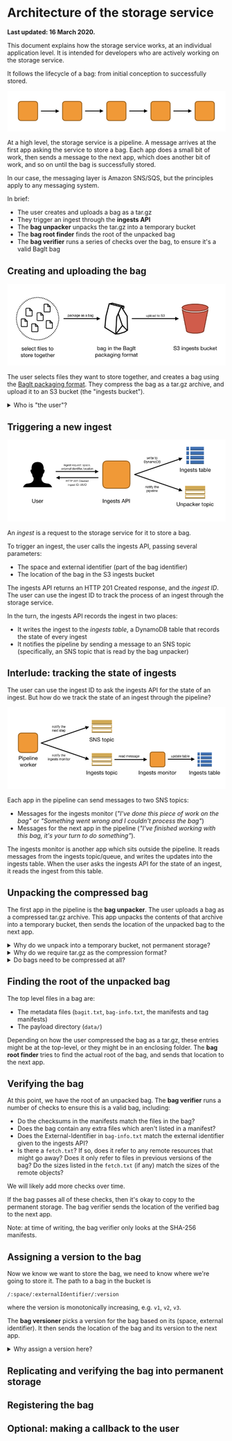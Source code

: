 # Architecture of the storage service

**Last updated: 16 March 2020.**

This document explains how the storage service works, at an individual application level.
It is intended for developers who are actively working on the storage service.

It follows the lifecycle of a bag: from initial conception to successfully stored.

![](images/pipeline.png)

At a high level, the storage service is a pipeline.
A message arrives at the first app asking the service to store a bag.
Each app does a small bit of work, then sends a message to the next app, which does another bit of work, and so on until the bag is successfully stored.

In our case, the messaging layer is Amazon SNS/SQS, but the principles apply to any messaging system.

In brief:

*   The user creates and uploads a bag as a tar.gz
*   They trigger an ingest through the **ingests API**
*   The **bag unpacker** unpacks the tar.gz into a temporary bucket
*   The **bag root finder** finds the root of the unpacked bag
*   The **bag verifier** runs a series of checks over the bag, to ensure it's a valid BagIt bag




## Creating and uploading the bag

![](images/architecture/architecture.001.png)

The user selects files they want to store together, and creates a bag using the [BagIt packaging format](https://tools.ietf.org/html/rfc8493).
They compress the bag as a tar.gz archive, and upload it to an S3 bucket (the "ingests bucket").

<details>
  <summary>Who is "the user"?</summary>

  The user could be a person, but at Wellcome it's more likely to be an automated workflow management tool like Goobi or Archivematica.
</details>



## Triggering a new ingest

![](images/architecture/architecture.002.png)

An *ingest* is a request to the storage service for it to store a bag.

To trigger an ingest, the user calls the ingests API, passing several parameters:

*   The space and external identifier (part of the bag identifier)
*   The location of the bag in the S3 ingests bucket

The ingests API returns an HTTP 201 Created response, and the *ingest ID*.
The user can use the ingest ID to track the process of an ingest through the storage service.

In the turn, the ingests API records the ingest in two places:

*   It writes the ingest to the *ingests table*, a DynamoDB table that records the state of every ingest
*   It notifies the pipeline by sending a message to an SNS topic (specifically, an SNS topic that is read by the bag unpacker)



## Interlude: tracking the state of ingests

The user can use the ingest ID to ask the ingests API for the state of an ingest.
But how do we track the state of an ingest through the pipeline?

![](images/architecture/architecture.003.png)

Each app in the pipeline can send messages to two SNS topics:

*   Messages for the ingests monitor (*"I've done this piece of work on the bag"* or *"Something went wrong and I couldn't process the bag"*)
*   Messages for the next app in the pipeline (*"I've finished working with this bag, it's your turn to do something"*).

The ingests monitor is another app which sits outside the pipeline.
It reads messages from the ingests topic/queue, and writes the updates into the ingests table.
When the user asks the ingests API for the state of an ingest, it reads the ingest from this table.




## Unpacking the compressed bag

The first app in the pipeline is the **bag unpacker**.
The user uploads a bag as a compressed tar.gz archive.
This app unpacks the contents of that archive into a temporary bucket, then sends the location of the unpacked bag to the next app.

<details>
  <summary>Why do we unpack into a temporary bucket, not permanent storage?</summary>

  At this point, we don't know what the tar.gz contains.
  It could be missing files, have incorrect checksums, or not be a bag at all!
  The permanent storage should only be for verified, known-good bags.
  We don't want to pollute it with bags that we'll reject later.

  Also, copying the bag into storage we control means the user can't modify it midway through the process.
  It would be an issue if, say, we verified a bag, and then the user uploaded a new version before we'd copied it into the permanent storage.
</details>

<details>
  <summary>Why do we require tar.gz as the compression format?</summary>

  Early versions of the storage service used zip as the compression format, but you can't unpack a zip archive unless you have random access into the archive.
  That means you either download the whole archive to disk (impractical) or implement random access into S3 objects using Ranged GET requests (fiddly).

  Using tar.gz allows you to stream the bytes out, and unpack as you go.
</details>

<details>
  <summary>Do bags need to be compressed at all?</summary>

  Compressing/uncompressing a bag does add some overhead.
  In theory, the storage service could take an uncompressed bag as input, but we'd still want to copy it into storage we control before running an initial verification, so the user doesn't modify it mid-ingest.
</details>



## Finding the root of the unpacked bag

The top level files in a bag are:

*   The metadata files (`bagit.txt`, `bag-info.txt`, the manifests and tag manifests)
*   The payload directory (`data/`)

Depending on how the user compressed the bag as a tar.gz, these entries might be at the top-level, or they might be in an enclosing folder.
The **bag root finder** tries to find the actual root of the bag, and sends that location to the next app.



## Verifying the bag

At this point, we have the root of an unpacked bag.
The **bag verifier** runs a number of checks to ensure this is a valid bag, including:

*   Do the checksums in the manifests match the files in the bag?
*   Does the bag contain any extra files which aren't listed in a manifest?
*   Does the External-Identifier in `bag-info.txt` match the external identifier given to the ingests API?
*   Is there a `fetch.txt`?
    If so, does it refer to any remote resources that might go away?
    Does it only refer to files in previous versions of the bag?
    Do the sizes listed in the `fetch.txt` (if any) match the sizes of the remote objects?

We will likely add more checks over time.

If the bag passes all of these checks, then it's okay to copy to the permanent storage.
The bag verifier sends the location of the verified bag to the next app.

Note: at time of writing, the bag verifier only looks at the SHA-256 manifests.



## Assigning a version to the bag

Now we know we want to store the bag, we need to know where we're going to store it.
The path to a bag in the bucket is

```
/:space/:externalIdentifier/:version
```

where the version is monotonically increasing, e.g. `v1`, `v2`, `v3`.

The **bag versioner** picks a version for the bag based on its (space, external identifier).
It then sends the location of the bag and its version to the next app.

<details>
  <summary>Why assign a version here?</summary>

  We don't assign a version until *after* a bag has been verified.
  This means we're more likely to have a clean set of versions in the permanent storage, because we're only assigning versions for known-good bags.

  If we assigned a version as soon as the user started an ingest, we could:

  -   Assign v1 for the first bag, which stores successfully
  -   Assign v2 for the second bag, which turns out to have incorrect checksums and doesn't get stored
  -   Assign v3 for the third bag, which stores successfully

  If you looked in the permanent storage, you'd see v1 and v3, and it wouldn't be clear what had happened to v2.
  Did it never exist, or did it get deleted?
  Only assigning versions to known-good bags makes this less likely.
</details>



## Replicating and verifying the bag into permanent storage

## Registering the bag

## Optional: making a callback to the user
